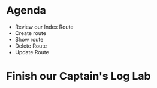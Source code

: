 # Agenda
- Review our Index Route
- Create route
- Show route
- Delete Route
- Update Route

# Finish our Captain's Log Lab
